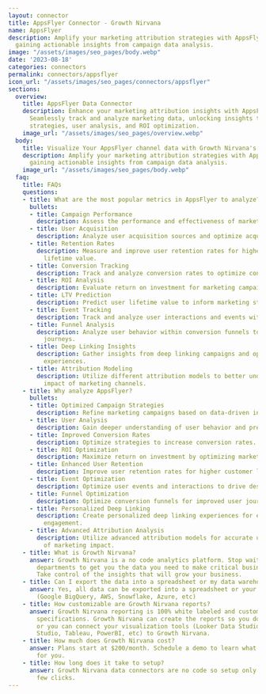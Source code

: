 ```yaml
---
layout: connector
title: AppsFlyer Connector - Growth Nirvana
name: AppsFlyer
description: Amplify your marketing attribution strategies with AppsFlyer integration,
  gaining actionable insights from campaign data analysis.
image: "/assets/images/seo_pages/body.webp"
date: '2023-08-18'
categories: connectors
permalink: connectors/appsflyer
icon_url: "/assets/images/seo_pages/connectors/appsflyer"
sections:
  overview:
    title: AppsFlyer Data Connector
    description: Enhance your marketing attribution insights with AppsFlyer integration.
      Seamlessly track and analyze marketing data, unlocking insights that shape campaign
      strategies, user analysis, and ROI optimization.
    image_url: "/assets/images/seo_pages/overview.webp"
  body:
    title: Visualize Your AppsFlyer channel data with Growth Nirvana's AppsFlyer Connector
    description: Amplify your marketing attribution strategies with AppsFlyer integration,
      gaining actionable insights from campaign data analysis.
    image_url: "/assets/images/seo_pages/body.webp"
  faq:
    title: FAQs
    questions:
    - title: What are the most popular metrics in AppsFlyer to analyze?
      bullets:
      - title: Campaign Performance
        description: Assess the performance and effectiveness of marketing campaigns.
      - title: User Acquisition
        description: Analyze user acquisition sources and optimize acquisition strategies.
      - title: Retention Rates
        description: Measure and improve user retention rates for higher customer
          lifetime value.
      - title: Conversion Tracking
        description: Track and analyze conversion rates to optimize conversion funnels.
      - title: ROI Analysis
        description: Evaluate return on investment for marketing campaigns.
      - title: LTV Prediction
        description: Predict user lifetime value to inform marketing strategies.
      - title: Event Tracking
        description: Track and analyze user interactions and events within your app.
      - title: Funnel Analysis
        description: Analyze user behavior within conversion funnels to optimize user
          journeys.
      - title: Deep Linking Insights
        description: Gather insights from deep linking campaigns and optimize user
          experiences.
      - title: Attribution Modeling
        description: Utilize different attribution models to better understand the
          impact of marketing channels.
    - title: Why analyze AppsFlyer?
      bullets:
      - title: Optimized Campaign Strategies
        description: Refine marketing campaigns based on data-driven insights.
      - title: User Analysis
        description: Gain deeper understanding of user behavior and preferences.
      - title: Improved Conversion Rates
        description: Optimize strategies to increase conversion rates.
      - title: ROI Optimization
        description: Maximize return on investment by optimizing marketing efforts.
      - title: Enhanced User Retention
        description: Improve user retention rates for higher customer lifetime value.
      - title: Event Optimization
        description: Optimize user events and interactions to drive desired actions.
      - title: Funnel Optimization
        description: Optimize conversion funnels for improved user journeys and conversions.
      - title: Personalized Deep Linking
        description: Create personalized deep linking experiences for enhanced user
          engagement.
      - title: Advanced Attribution Analysis
        description: Utilize advanced attribution models for accurate understanding
          of marketing impact.
    - title: What is Growth Nirvana?
      answer: Growth Nirvana is a no code analytics platform. Stop waiting for other
        departments to get you the data you need to make critical business decisions.
        Take control of the insights that will grow your business.
    - title: Can I export the data into a spreadsheet or my data warehouse?
      answer: Yes, all data can be exported into a spreadsheet or your data warehouse
        (Google BigQuery, AWS, Snowflake, Azure, etc)
    - title: How customizable are Growth Nirvana reports?
      answer: Growth Nirvana reporting is 100% white labeled and customized to your
        specifications. Growth Nirvana can create the reports so you don’t have to
        or you can connect your visualization tools (Looker Data Studio/Google Data
        Studio, Tableau, PowerBI, etc) to Growth Nirvana.
    - title: How much does Growth Nirvana cost?
      answer: Plans start at $200/month. Schedule a demo to learn what plan is best
        for you.
    - title: How long does it take to setup?
      answer: Growth Nirvana data connectors are no code so setup only requires a
        few clicks.
---
```

